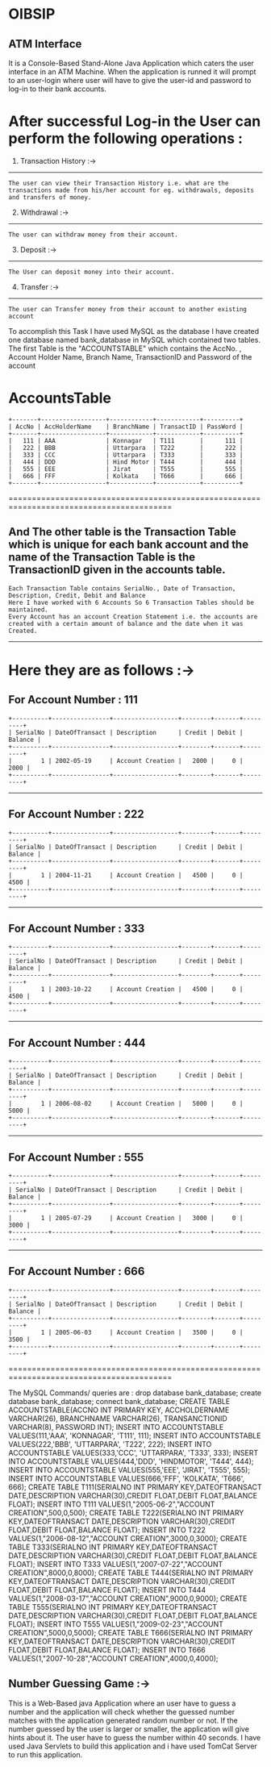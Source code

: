 # OIBSIP

ATM Interface
--------------------------------------------------------------------------
It is a Console-Based Stand-Alone Java Application which caters the user interface in an ATM Machine. When the application is runned it will prompt to an user-login where user will have to give the user-id and password to log-in to their bank accounts.

After successful Log-in the User can perform the following operations : 
=================================================================================
1) Transaction History :-> 
----------------------------------------
    The user can view their Transaction History i.e. what are the transactions made from his/her account for eg. withdrawals, deposits and transfers of money.
2) Withdrawal :->
-----------------------------------------
    The user can withdraw money from their account.
3) Deposit :->
-----------------------------------------
    The User can deposit money into their account.
4) Transfer :->
-----------------------------------------
    The user can Transfer money from their account to another existing account


To accomplish this Task I have used MySQL as the database
I have created one database named bank_database in MySQL which contained two tables.
The first Table is the "ACCOUNTSTABLE" which contains the AccNo. , Account Holder Name, Branch Name, TransactionID and Password of the account

AccountsTable
=========================================================================================
    +-------+------------------+------------+------------+----------+
    | AccNo | AccHolderName    | BranchName | TransactID | PassWord |
    +-------+------------------+------------+------------+----------+
    |   111 | AAA              | Konnagar   | T111       |      111 |
    |   222 | BBB              | Uttarpara  | T222       |      222 |
    |   333 | CCC              | Uttarpara  | T333       |      333 |
    |   444 | DDD              | Hind Motor | T444       |      444 |
    |   555 | EEE              | Jirat      | T555       |      555 |
    |   666 | FFF              | Kolkata    | T666       |      666 |
    +-------+------------------+------------+------------+----------+
=========================================================================================

And The other table is the Transaction Table which is unique for each bank account and the name of the Transaction Table is the TransactionID given in the accounts table.
-----------------------------------------------------------------------------------------
    Each Transaction Table contains SerialNo., Date of Transaction, Description, Credit, Debit and Balance
    Here I have worked with 6 Accounts So 6 Transaction Tables should be maintained.
    Every Account has an account Creation Statement i.e. the accounts are created with a certain amount of balance and the date when it was Created.
-----------------------------------------------------------------------------------------
Here they are as follows :->
=========================================================================================
For Account Number : 111
---------------------------------------
    +----------+----------------+------------------+--------+-------+---------+
    | SerialNo | DateOfTransact | Description      | Credit | Debit | Balance |
    +----------+----------------+------------------+--------+-------+---------+
    |        1 | 2002-05-19     | Account Creation |   2000 |     0 |    2000 |
    +----------+----------------+------------------+--------+-------+---------+
-----------------------------------------------------------------------------------------
For Account Number : 222
---------------------------------------
    +----------+----------------+------------------+--------+-------+---------+
    | SerialNo | DateOfTransact | Description      | Credit | Debit | Balance |
    +----------+----------------+------------------+--------+-------+---------+
    |        1 | 2004-11-21     | Account Creation |   4500 |     0 |    4500 |
    +----------+----------------+------------------+--------+-------+---------+
-----------------------------------------------------------------------------------------
For Account Number : 333
---------------------------------------
    +----------+----------------+------------------+--------+-------+---------+
    | SerialNo | DateOfTransact | Description      | Credit | Debit | Balance |
    +----------+----------------+------------------+--------+-------+---------+
    |        1 | 2003-10-22     | Account Creation |   4500 |     0 |    4500 |
    +----------+----------------+------------------+--------+-------+---------+
-----------------------------------------------------------------------------------------
For Account Number : 444
---------------------------------------
    +----------+----------------+------------------+--------+-------+---------+
    | SerialNo | DateOfTransact | Description      | Credit | Debit | Balance |
    +----------+----------------+------------------+--------+-------+---------+
    |        1 | 2006-08-02     | Account Creation |   5000 |     0 |    5000 |
    +----------+----------------+------------------+--------+-------+---------+
-----------------------------------------------------------------------------------------
For Account Number : 555
---------------------------------------
    +----------+----------------+------------------+--------+-------+---------+
    | SerialNo | DateOfTransact | Description      | Credit | Debit | Balance |
    +----------+----------------+------------------+--------+-------+---------+
    |        1 | 2005-07-29     | Account Creation |   3000 |     0 |    3000 |
    +----------+----------------+------------------+--------+-------+---------+
-----------------------------------------------------------------------------------------
For Account Number : 666
---------------------------------------
    +----------+----------------+------------------+--------+-------+---------+
    | SerialNo | DateOfTransact | Description      | Credit | Debit | Balance |
    +----------+----------------+------------------+--------+-------+---------+
    |        1 | 2005-06-03     | Account Creation |   3500 |     0 |    3500 |
    +----------+----------------+------------------+--------+-------+---------+
=========================================================================================

The MySQL Commands/ queries are : 
     drop database bank_database;
     create database bank_database;
     connect bank_database;
     CREATE TABLE ACCOUNTSTABLE(ACCNO INT PRIMARY KEY, ACCHOLDERNAME VARCHAR(26), BRANCHNAME VARCHAR(26), TRANSANCTIONID VARCHAR(8), PASSWORD INT);
     INSERT INTO ACCOUNTSTABLE VALUES(111,'AAA', 'KONNAGAR', 'T111', 111);
     INSERT INTO ACCOUNTSTABLE VALUES(222,'BBB', 'UTTARPARA', 'T222', 222);
     INSERT INTO ACCOUNTSTABLE VALUES(333,'CCC', 'UTTARPARA', 'T333', 333);
     INSERT INTO ACCOUNTSTABLE VALUES(444,'DDD', 'HINDMOTOR', 'T444', 444);
     INSERT INTO ACCOUNTSTABLE VALUES(555,'EEE', 'JIRAT', 'T555', 555);
     INSERT INTO ACCOUNTSTABLE VALUES(666,'FFF', 'KOLKATA', 'T666', 666);
     CREATE TABLE T111(SERIALNO INT PRIMARY KEY,DATEOFTRANSACT DATE,DESCRIPTION VARCHAR(30),CREDIT FLOAT,DEBIT FLOAT,BALANCE FLOAT);
     INSERT INTO T111 VALUES(1,"2005-06-2","ACCOUNT CREATION",500,0,500);
     CREATE TABLE T222(SERIALNO INT PRIMARY KEY,DATEOFTRANSACT DATE,DESCRIPTION VARCHAR(30),CREDIT FLOAT,DEBIT FLOAT,BALANCE FLOAT);
     INSERT INTO T222 VALUES(1,"2006-08-12","ACCOUNT CREATION",3000,0,3000);
     CREATE TABLE T333(SERIALNO INT PRIMARY KEY,DATEOFTRANSACT DATE,DESCRIPTION VARCHAR(30),CREDIT FLOAT,DEBIT FLOAT,BALANCE FLOAT);
     INSERT INTO T333 VALUES(1,"2007-07-22","ACCOUNT CREATION",8000,0,8000);
     CREATE TABLE T444(SERIALNO INT PRIMARY KEY,DATEOFTRANSACT DATE,DESCRIPTION VARCHAR(30),CREDIT FLOAT,DEBIT FLOAT,BALANCE FLOAT);
     INSERT INTO T444 VALUES(1,"2008-03-17","ACCOUNT CREATION",9000,0,9000);
     CREATE TABLE T555(SERIALNO INT PRIMARY KEY,DATEOFTRANSACT DATE,DESCRIPTION VARCHAR(30),CREDIT FLOAT,DEBIT FLOAT,BALANCE FLOAT);
     INSERT INTO T555 VALUES(1,"2009-02-23","ACCOUNT CREATION",5000,0,5000);
     CREATE TABLE T666(SERIALNO INT PRIMARY KEY,DATEOFTRANSACT DATE,DESCRIPTION VARCHAR(30),CREDIT FLOAT,DEBIT FLOAT,BALANCE FLOAT);
     INSERT INTO T666 VALUES(1,"2007-10-28","ACCOUNT CREATION",4000,0,4000);

Number Guessing Game :->
-----------------------------------------------------------------------------------------
This is a Web-Based java Application where an user have to guess a number and the application will check whether the guessed number matches with the application generated random number or not. If the number guessed by the user is larger or smaller, the application will give hints about it. The user have to guess the number within 40 seconds. I have used Java Servlets to build this application and i have used TomCat Server to run this application. 
